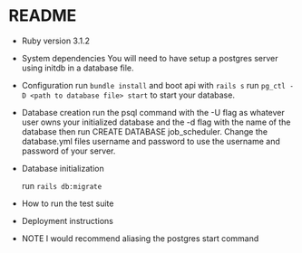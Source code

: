 # README

* Ruby version
    3.1.2

* System dependencies
    You will need to have setup a postgres server using initdb in a database file.

* Configuration
    run `bundle install` and boot api with `rails s`
    run `pg_ctl -D <path to database file> start` to start your database.

* Database creation
    run the psql command with the -U flag as whatever user owns your initialized database and the -d flag with the name of the database then run CREATE DATABASE job_scheduler.
    Change the database.yml files username and password to use the username and password of your server.

* Database initialization

    run `rails db:migrate`

* How to run the test suite

* Deployment instructions

* NOTE
I would recommend aliasing the postgres start command
